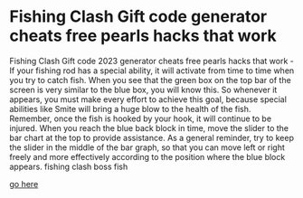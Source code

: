# Fishing Clash Gift code generator cheats free pearls hacks that work

Fishing Clash Gift code 2023 generator cheats free pearls hacks that work - If your fishing rod has a special ability, it will activate from time to time when you try to catch fish. When you see that the green box on the top bar of the screen is very similar to the blue box, you will know this. So whenever it appears, you must make every effort to achieve this goal, because special abilities like Smite will bring a huge blow to the health of the fish. Remember, once the fish is hooked by your hook, it will continue to be injured. When you reach the blue back block in time, move the slider to the bar chart at the top to provide assistance. As a general reminder, try to keep the slider in the middle of the bar graph, so that you can move left or right freely and more effectively according to the position where the blue block appears. fishing clash boss fish

<a href="https://fengmod.top/fishing-clash/">go here</a>

